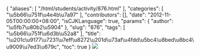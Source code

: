 {
    "aliases": [
        "/html/students/activity/876.html"
    ],
    "categories": [
        "\u5b66\u751f\u4e4b\u7a97"
    ],
    "contributors": [],
    "date": "2012-11-05T00:00:00+08:00",
    "isCJKLanguage": true,
    "params": {
        "author": "\u5fb7\u80b2\u5904"
    },
    "slug": "876",
    "tags": [
        "\u5b66\u751f\u6d3b\u52a8"
    ],
    "title": "\u201c\u9177\u7231\u7eff\u8272\u201d\u73af\u4fdd\u5bc4\u8bed\u8bc4\u9009\u7ed3\u679c",
    "toc": true
}
![](https://cdn.tfls.online/mirror/full/92152dcba804a3506662b132732d3cb339de41b5.jpg)

